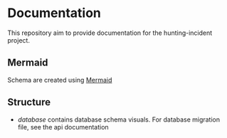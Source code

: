 # Documentation

This repository aim to provide documentation for the hunting-incident project.

## Mermaid

Schema are created using [Mermaid](https://mermaid.js.org/)

## Structure

- *database* contains database schema visuals. For database migration file, see the api documentation